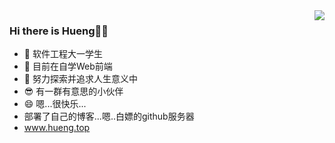 <img align='right' src='https://github-readme-stats.vercel.app/api?username=jamond-x&theme=radical&count_private=true)'>

 ### Hi there is Hueng👋😄 
 - 🔭 软件工程大一学生
 - 🌱 目前在自学Web前端
 - :running:  努力探索并追求人生意义中
 - :sunglasses: 有一群有意思的小伙伴
 - :smile: 嗯...很快乐...
- 部署了自己的博客...嗯..白嫖的github服务器
- www.hueng.top
<!--
**jamond-x/jamond-x** is a ✨ _special_ ✨ repository because its `README.md` (this file) appears on your GitHub profile.

Here are some ideas to get you started:

- 🔭 I’m currently working on ...
- 🌱 I’m currently learning ...
- 👯 I’m looking to collaborate on ...
- 🤔 I’m looking for help with ...
- 💬 Ask me about ...
- 📫 How to reach me: ...
- 😄 Pronouns: ...
- ⚡ Fun fact: ...
-->


